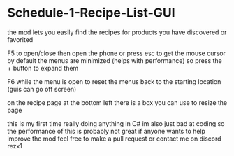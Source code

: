 # Schedule-1-Recipe-List-GUI

the mod lets you easily find the recipes for products you have discovered or favorited

F5 to open/close then open the phone or press esc to get the mouse cursor by default the menus are minimized (helps with performance) so press the + button to expand them

F6 while the menu is open to reset the menus back to the starting location (guis can go off screen)

on the recipe page at the bottom left there is a box you can use to resize the page

this is my first time really doing anything in C# im also just bad at coding so the performance of this is probably not great if anyone wants to help improve the mod feel free to make a pull request or contact me on discord rezx1
